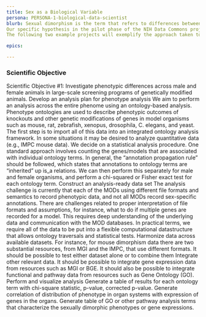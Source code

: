 ```yaml
---
title: Sex as a Biological Variable
persona: PERSONA-1-biological-data-scientist
blurb: Sexual dimorphism is the term that refers to differences between males and females of the same species. In medicine, we study sex and gender medicine with the goal of understanding fundamental differences of biology and behaviour between women and men in order to improve health care for both sexes by tailoring diagnostic, screening, and treatment strategies for men and women.
Our specific hypothesis in the pilot phase of the NIH Data Commons project is that we can use the model organism data resources in the Alliance of Genomic Resources and the tissue-based gene expression data in the Genotype-Tissue Expression (GTEx) project to understand some aspects of the differences between male and female biology at genome scale. An additional hypothesis is that we can use this information to inform our analysis of male and female participants in the TOPMed project. 
The following two example projects will exemplify the approach taken to model organism and GTEx data.

epics:

---
```


### Scientific Objective 

Scientific Objective #1: Investigate phenotypic differences across male and female animals in large-scale screening programs of genetically modified animals.
Develop an analysis plan for phenotype analysis
We aim to perform an analysis across the entire phenome using an ontology-based analysis. Phenotype ontologies are used to describe phenotypic outcomes of knockouts and other genetic modifications of genes in model organisms such as mouse, rat, zebrafish, xenopus, drosophila, C. elegans, and yeast. The first step is to import all of this data into an integrated ontology analysis framework. In some situations it may be desired to analyze quantitative data (e.g., IMPC mouse data).
We decide on a statistical analysis procedure. One standard approach involves counting the genes/models that are associated with individual ontology terms. In general, the “annotation propagation rule” should be followed, which states that annotations to ontology terms are “inherited” up is_a relations. We can then perform this separately for male and female organisms, and perform a chi-squared or Fisher exact test for each ontology term.
Construct an analysis-ready data set
The analysis challenge is currently that each of the MODs using different file formats and semantics to record phenotypic data, and not all MODs record sex-specific annotations. There are challenges related to proper interpretation of file formats and assumptions, for instance, what to do if multiple genes are recorded for a model. This requires deep understanding of the underlying data and communication with the MOD databases. In practical terms, we require all of the data to be put into a flexible computational datastructure that allows ontology traversals and statistical tests. 
Harmonize data across available datasets. For instance, for mouse dimorphism data there are two substantial resources, from MGI and the IMPC, that use different formats. It should be possible to test either dataset alone or to combine them
Integrate other relevant data. It should be possible to integrate gene expression data from resources such as MGI or BGE. It should also be possible to integrate functional and pathway data from resources such as Gene Ontology (GO).
Perform and visualize analysis
Generate a table of results for each ontology term with chi-square statistic, p-value, corrected p-value.
Generate correlation of distribution of phenotype in organ systems with expression of genes in the organs. 
Generate table of GO or other pathway analysis terms that characterize the sexually dimorphic phenotypes or gene expressions.
